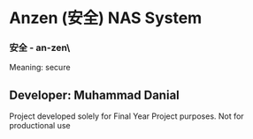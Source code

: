 # Anzen (安全) NAS System
### 安全 - an-zen\
Meaning: secure

## Developer: Muhammad Danial

Project developed solely for Final Year Project purposes. Not for productional use
